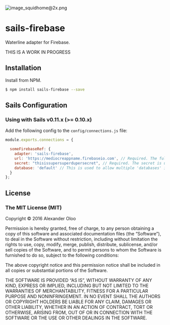 ![image_squidhome@2x.png](http://i.imgur.com/RIvu9.png) 

# sails-firebase
Waterline adapter for Firebase.

THIS IS A WORK IN PROGRESS

## Installation

Install from NPM.

```bash
$ npm install sails-firebase --save
```

## Sails Configuration

### Using with Sails v0.11.x (>= 0.10.x)

Add the following config to the `config/connections.js` file:

```javascript
module.exports.connections = {

  someFirebaseRef: {
    adapter: 'sails-firebase',
    url: 'https://mediocreappname.firebaseio.com', // Required. The full URL is used to allow for paid for firebase instances
    secret: "thisissupersuperdupersecret", // Required. The secret is used to generate an authentication token for the connection.
    database: 'default' // This is used to allow multiple 'databases' in the same firebase app
  }
};
```


## License

### The MIT License (MIT)

Copyright © 2016 Alexander Oloo

Permission is hereby granted, free of charge, to any person obtaining a copy of this software and associated documentation files (the “Software”), to deal in the Software without restriction, including without limitation the rights to use, copy, modify, merge, publish, distribute, sublicense, and/or sell copies of the Software, and to permit persons to whom the Software is furnished to do so, subject to the following conditions:

The above copyright notice and this permission notice shall be included in all copies or substantial portions of the Software.

THE SOFTWARE IS PROVIDED “AS IS”, WITHOUT WARRANTY OF ANY KIND, EXPRESS OR IMPLIED, INCLUDING BUT NOT LIMITED TO THE WARRANTIES OF MERCHANTABILITY, FITNESS FOR A PARTICULAR PURPOSE AND NONINFRINGEMENT. IN NO EVENT SHALL THE AUTHORS OR COPYRIGHT HOLDERS BE LIABLE FOR ANY CLAIM, DAMAGES OR OTHER LIABILITY, WHETHER IN AN ACTION OF CONTRACT, TORT OR OTHERWISE, ARISING FROM, OUT OF OR IN CONNECTION WITH THE SOFTWARE OR THE USE OR OTHER DEALINGS IN THE SOFTWARE.
